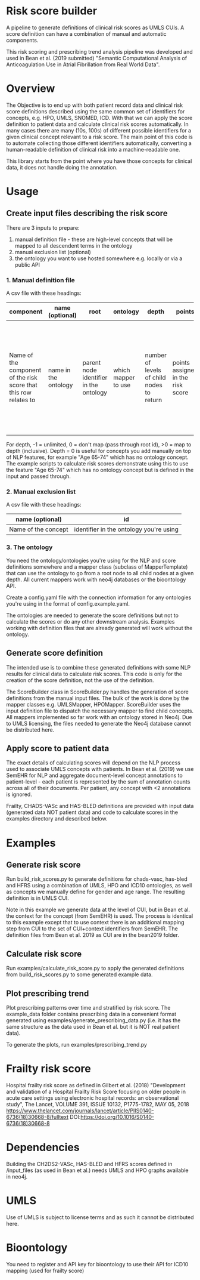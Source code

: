 # Risk score builder
A pipeline to generate definitions of clinical risk scores as UMLS CUIs. A score definition can have a combination of manual and automatic components.

This risk scoring and prescribing trend analysis pipeline was developed and used in Bean et al. (2019 submitted) "Semantic Computational Analysis of Anticoagulation Use in Atrial Fibrillation from Real World Data".

# Overview
The Objective is to end up with both patient record data and clinical risk score definitions described using the same common set of identifiers for concepts, e.g. HPO, UMLS, SNOMED, ICD. With that we can apply the score definition to patient data and calculate clinical risk scores automatically. In many cases there are many (10s, 100s) of different possible identifiers for a given clinical concept relevant to a risk score. The main point of this code is to automate collecting those different identifiers automatically, converting a human-readable definition of clinical risk into a machine-readable one.

This library starts from the point where you have those concepts for clinical data, it does not handle doing the annotation.

# Usage
## Create input files describing the risk score
There are 3 inputs to prepare:
1. manual definition file - these are high-level concepts that will be mapped to all descendent terms in the ontology
2. manual exclusion list (optional)
3. the ontology you want to use hosted somewhere e.g. locally or via a public API

### 1. Manual definition file
A csv file with these headings:

component |	name (optional) |	root |	ontology |	depth |	points | sty filter (optional) |	notes (optional)
------------ | ------------- | ------------- | ------------- | ------------- | ------------- | ------------- | -------------
Name of the component of the risk score that this row relates to | name in the ontology | parent node identifier in the ontology | which mapper to use | number of levels of  child nodes to return | points assigned in the risk score | for UMLS, the semantic types to include (note that since this requires UMLS source files, filtering by sty is currently disabled) | any notes

For depth, -1 = unlimited, 0 = don't map (pass through root id), >0 = map to depth (inclusive). Depth = 0 is useful for concepts you add manually on top of NLP features, for example "Age 65-74" which has no ontology concept. The example scripts to calculate risk scores demonstrate using this to use the feature "Age 65-74" which has no ontology concept but is defined in the input and passed through.

### 2. Manual exclusion list
A csv file with these headings:

name (optional) | id
------------- | -------------
Name of the concept | identifier in the ontology you're using

### 3. The ontology
You need the ontology/ontologies you're using for the NLP and score definitions somewhere and a mapper class (subclass of MapperTemplate) that can use the ontology to go from a root node to all child nodes at a given depth. All current mappers work with neo4j databases or the bioontology API.

Create a config.yaml file with the connection information for any ontologies you're using in the format of config.example.yaml.

The ontologies are needed to generate the score definitions but not to calculate the scores or do any other downstream analysis. Examples working with definition files that are already generated will work without the ontology.

## Generate score definition
The intended use is to combine these generated definitions with some NLP results for clinical data to calculate risk scores. This code is only for the creation of the score definition, not the use of the definition.

The ScoreBuilder class in ScoreBuilder.py handles the generation of score definitions from the manual input files. The bulk of the work is done by the mapper classes e.g. UMLSMapper, HPOMapper. ScoreBuilder uses the input definition file to dispatch the necessary mapper to find child concepts. All mappers implemented so far work with an ontology stored in Neo4j. Due to UMLS licensing, the files needed to generate the Neo4j database cannot be distributed here.

## Apply score to patient data
The exact details of calculating scores will depend on the NLP process used to associate UMLS concepts with patients. In Bean et al. (2019) we use SemEHR for NLP and aggregate document-level concept annotations to patient-level - each patient is represented by the sum of annotation counts across all of their documents. Per patient, any concept with <2 annotations is ignored.

Frailty, CHADS-VASc and HAS-BLED definitions are provided with input data (generated data NOT patient data) and code to calculate scores in the examples directory and described below.

# Examples
## Generate risk score
Run build_risk_scores.py to generate definitions for chads-vasc, has-bled and HFRS using a combination of UMLS, HPO and ICD10 ontologies, as well as concepts we manually define for gender and age range. The resulting definition is in UMLS CUI.

Note in this example we generate data at the level of CUI, but in Bean et al. the context for the concept (from SemEHR) is used. The process is identical to this example except that to use context there is an additional mapping step from CUI to the set of CUI+context identifiers from SemEHR. The definition files from Bean et al. 2019 as CUI are in the bean2019 folder.

## Calculate risk score
Run examples/calculate_risk_score.py to apply the generated definitions from build_risk_scores.py to some generated example data.

## Plot prescribing trend
Plot prescribing patterns over time and stratified by risk score. The example_data folder contains prescribing data in a convenient format generated using examples/generate_prescribing_data.py (i.e. it has the same structure as the data used in Bean et al. but it is NOT real patient data).

To generate the plots, run examples/prescribing_trend.py

# Frailty risk score
Hospital frailty risk score as defined in Gilbert et al. (2018) "Development and validation of a Hospital Frailty Risk Score focusing on older people in acute care settings using electronic hospital records: an observational study", The Lancet, VOLUME 391, ISSUE 10132, P1775-1782, MAY 05, 2018
https://www.thelancet.com/journals/lancet/article/PIIS0140-6736(18)30668-8/fulltext
DOI:https://doi.org/10.1016/S0140-6736(18)30668-8

# Dependencies
Building the CH2DS2-VASc, HAS-BLED and HFRS scores defined in /input_files (as used in Bean et al.) needs UMLS and HPO graphs available in neo4j.

# UMLS
Use of UMLS is subject to license terms and as such it cannot be distributed here.

# Bioontology
You need to register and API key for bioontology to use their API for ICD10 mapping (used for frailty score)

